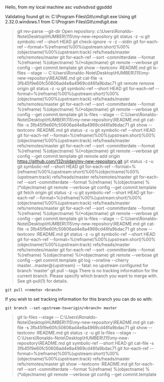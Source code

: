Hello, from my local machine
asc 
vsdvsdvsd
ggsddd

Validating found git in: C:\Program Files\Git\cmd\git.exe
Using git 2.32.0.windows.1 from C:\Program Files\Git\cmd\git.exe
> git rev-parse --git-dir
Open repository: c:\Users\Ronaldo-Note\Desktop\HUMBER\115\my-new-repository
> git status -z -u
> git symbolic-ref --short HEAD
> git check-ignore -v -z --stdin
> git for-each-ref --format=%(refname)%00%(upstream:short)%00%(objectname)%00%(upstream:track) refs/heads/master refs/remotes/master
> git for-each-ref --sort -committerdate --format %(refname) %(objectname) %(*objectname)
> git remote --verbose
> git config --get commit.template
> git show --textconv :README.md
> git ls-files --stage -- C:\Users\Ronaldo-Note\Desktop\HUMBER\115\my-new-repository\README.md
> git cat-file -s 3fb45f9e60fc50606ad4e8a4969cd46fa9bdac71
> git remote remove origin
> git status -z -u
> git symbolic-ref --short HEAD
> git for-each-ref --format=%(refname)%00%(upstream:short)%00%(objectname)%00%(upstream:track) refs/heads/master refs/remotes/master
> git for-each-ref --sort -committerdate --format %(refname) %(objectname) %(*objectname)
> git remote --verbose
> git config --get commit.template
> git ls-files --stage -- C:\Users\Ronaldo-Note\Desktop\HUMBER\115\my-new-repository\README.md
> git cat-file -s 3fb45f9e60fc50606ad4e8a4969cd46fa9bdac71
> git show --textconv :README.md
> git status -z -u
> git symbolic-ref --short HEAD
> git for-each-ref --format=%(refname)%00%(upstream:short)%00%(objectname)%00%(upstream:track) refs/heads/master refs/remotes/master
> git for-each-ref --sort -committerdate --format %(refname) %(objectname) %(*objectname)
> git remote --verbose
> git config --get commit.template
> git remote add origin https://github.com/132roldan/my-new-repository.git
> git status -z -u
> git symbolic-ref --short HEAD
> git for-each-ref --format=%(refname)%00%(upstream:short)%00%(objectname)%00%(upstream:track) refs/heads/master refs/remotes/master
> git for-each-ref --sort -committerdate --format %(refname) %(objectname) %(*objectname)
> git remote --verbose
> git config --get commit.template
> git fetch origin
> git status -z -u
> git symbolic-ref --short HEAD
> git for-each-ref --format=%(refname)%00%(upstream:short)%00%(objectname)%00%(upstream:track) refs/heads/master refs/remotes/master
> git for-each-ref --sort -committerdate --format %(refname) %(objectname) %(*objectname)
> git remote --verbose
> git config --get commit.template
> git ls-files --stage -- C:\Users\Ronaldo-Note\Desktop\HUMBER\115\my-new-repository\README.md
> git cat-file -s 3fb45f9e60fc50606ad4e8a4969cd46fa9bdac71
> git show --textconv :README.md
> git status -z -u
> git symbolic-ref --short HEAD
> git for-each-ref --format=%(refname)%00%(upstream:short)%00%(objectname)%00%(upstream:track) refs/heads/master refs/remotes/master
> git for-each-ref --sort -committerdate --format %(refname) %(objectname) %(*objectname)
> git remote --verbose
> git config --get commit.template
> git log --oneline --cherry master...master@{upstream} --
fatal: no upstream configured for branch 'master'
> git pull --tags
There is no tracking information for the current branch.
Please specify which branch you want to merge with.
See git-pull(1) for details.

    git pull <remote> <branch>

If you wish to set tracking information for this branch you can do so with:

    git branch --set-upstream-to=origin/<branch> master
> git ls-files --stage -- C:\Users\Ronaldo-Note\Desktop\HUMBER\115\my-new-repository\README.md
> git cat-file -s 3fb45f9e60fc50606ad4e8a4969cd46fa9bdac71
> git show --textconv :README.md
> git status -z -u
> git ls-files --stage -- C:\Users\Ronaldo-Note\Desktop\HUMBER\115\my-new-repository\README.md
> git symbolic-ref --short HEAD
> git cat-file -s 3fb45f9e60fc50606ad4e8a4969cd46fa9bdac71
> git for-each-ref --format=%(refname)%00%(upstream:short)%00%(objectname)%00%(upstream:track) refs/heads/master refs/remotes/master
> git show --textconv :README.md
> git for-each-ref --sort -committerdate --format %(refname) %(objectname) %(*objectname)
> git remote --verbose
> git config --get commit.template